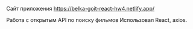 Сайт приложения https://belka-goit-react-hw4.netlify.app/

Работа с открытым API  по поиску фильмов 
Использовал React, axios.
